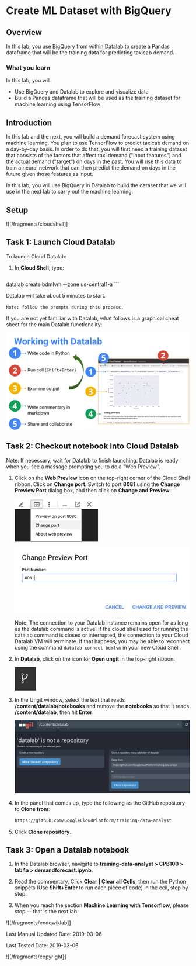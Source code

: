 # Create ML Dataset with BigQuery

## Overview

In this lab, you use BigQuery from within Datalab to create a Pandas dataframe that will be the training data for predicting taxicab demand.

### __What you learn__

In this lab, you will:

* Use BigQuery and Datalab to explore and visualize data
* Build a Pandas dataframe that will be used as the training dataset for machine learning using TensorFlow

## Introduction

In this lab and the next, you will build a demand forecast system using machine learning. You plan to use TensorFlow to predict taxicab demand on a day-by-day basis. In order to do that, you will first need a training dataset that consists of the factors that affect taxi demand ("input features") and the actual demand ("target") on days in the past. You will use this data to train a neural network that can then predict the demand on days in the future given those features as input.

In this lab, you will use BigQuery in Datalab to build the dataset that we will use in the next lab to carry out the machine learning.

## Setup

![[/fragments/cloudshell]]

## Task 1: Launch Cloud Datalab

To launch Cloud Datalab:

1. In __Cloud Shell__, type:

    ```bash
  datalab create bdmlvm --zone us-central1-a
    ```

Datalab will take about 5 minutes to start.

`Note: follow the prompts during this process.`

If you are not yet familiar with Datalab, what follows is a graphical cheat sheet for the main Datalab functionality:

![369bf7e045b084ed.png](img/369bf7e045b084ed.png)

## Task 2: Checkout notebook into Cloud Datalab

Note: If necessary, wait for Datalab to finish launching. Datalab is ready when you see a message prompting you to do a "Web Preview".

1. Click on the __Web Preview__ icon on the top-right corner of the Cloud Shell ribbon. Click on __Change port__. Switch to port __8081__ using the __Change Preview Port__ dialog box, and then click on __Change and Preview__.

    ![ChangePort.png](img/ChangePort.png)

    ![ChangePreviewPort.png](img/ChangePreviewPort.png)

    Note: The connection to your Datalab instance remains open for as long as the datalab command is active. If the cloud shell used for running the datalab command is closed or interrupted, the connection to your Cloud Datalab VM will terminate. If that happens, you may be able to reconnect using the command `datalab connect bdmlvm` in your new Cloud Shell.

2. In __Datalab__, click on the icon for __Open ungit__ in the top-right ribbon.

    ![fc5c4f63c40f83f.png](img/fc5c4f63c40f83f.png)

3. In the Ungit window, select the text that reads __/content/datalab/notebooks__ and remove the __notebooks__ so that it reads __/content/datalab__, then hit __Enter__.

    ![dbeb32393b0874e4.png](img/dbeb32393b0874e4.png)

4. In the panel that comes up, type the following as the GitHub repository to __Clone from__:

    ```bash
    https://github.com/GoogleCloudPlatform/training-data-analyst
    ```

5. Click __Clone repository__.

## Task 3: Open a Datalab notebook

1. In the Datalab browser, navigate to __training-data-analyst \> CPB100 \> lab4a \> demandforecast.ipynb__.

2. Read the commentary, Click __Clear | Clear all Cells__, then run the Python snippets (Use __Shift+Enter__ to run each piece of code) in the cell, step by step.

3. When you reach the section __Machine Learning with Tensorflow__, please stop -- that is the next lab.

![[/fragments/endqwiklab]]

Last Manual Updated Date: 2019-03-06

Last Tested Date: 2019-03-06

![[/fragments/copyright]]
